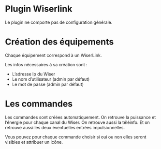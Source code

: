 # Plugin Wiserlink

Le plugin ne comporte pas de configuration générale.

# Création des équipements 

Chaque équipement correspond à un WiserLink.

Les infos nécessaires à sa création sont :

-   L’adresse Ip du Wiser
-   Le nom d’utilisateur (admin par défaut)
-   Le mot de passe (admin par défaut)

# Les commandes 

Les commandes sont créées automatiquement. On retrouve la puissance et l’énergie pour chaque canal du Wiser. On retrouve aussi la téléinfo. Et on retrouve aussi les deux éventuelles entrées impulsionnelles.

Vous pouvez pour chaque commande choisir si oui ou non elles seront visibles et attribuer un icône.
